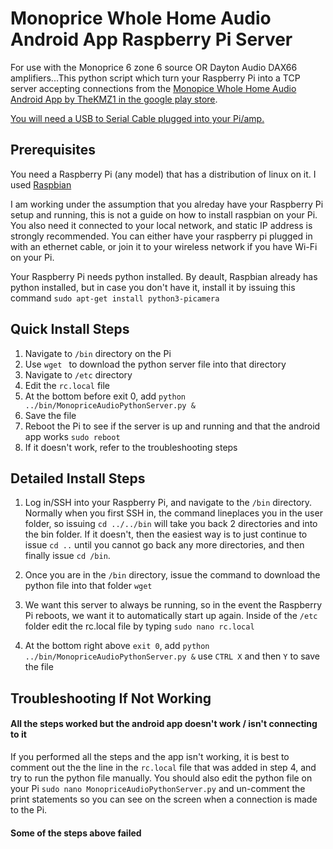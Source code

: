 # Monoprice Whole Home Audio Android App Raspberry Pi Server
For use with the Monoprice 6 zone 6 source OR Dayton Audio DAX66 amplifiers...This python script which turn your Raspberry Pi into a TCP server accepting connections from the [Monopice Whole Home Audio Android App by TheKMZ1 in the google play store](https://play.google.com/store/apps/details?id=com.monoprice.audiocontrol&hl=en_US). 

[You will need a USB to Serial Cable plugged into your Pi/amp.](https://www.amazon.com/Adapter-Prolific-Chipset-CableCreation-Converter/dp/B0758B6MK6/ref=sr_1_19?ie=UTF8&qid=1530623706&sr=8-19&keywords=usb+serial+cable) 

## Prerequisites
You need a Raspberry Pi (any model) that has a distribution of linux on it. I used [Raspbian](https://www.raspberrypi.org/downloads/raspbian/)

I am working under the assumption that you alreday have your Raspberry Pi setup and running, this is not a guide on how to install raspbian on your Pi. You also need it connected to your local network, and static IP address is strongly recommended. You can either have your raspberry pi plugged in with an ethernet cable, or join it to your wireless network if you have Wi-Fi on your Pi. 

Your Raspberry Pi needs python installed. By deault, Raspbian already has python installed, but in case you don't have it, install it by issuing this command `sudo apt-get install python3-picamera`

## Quick Install Steps
1) Navigate to `/bin` directory on the Pi
2) Use `wget ` to download the python server file into that directory
3) Navigate to `/etc` directory
4) Edit the `rc.local` file
5) At the bottom before exit 0, add `python ../bin/MonopriceAudioPythonServer.py &`
6) Save the file
7) Reboot the Pi to see if the server is up and running and that the android app works `sudo reboot`
8) If it doesn't work, refer to the troubleshooting steps

## Detailed Install Steps
1) Log in/SSH into your Raspberry Pi, and navigate to the `/bin` directory. Normally when you first SSH in, the command lineplaces you in the user folder, so issuing `cd ../../bin` will take you back 2 directories and into the bin folder. If it doesn't, then the easiest way is to just continue to issue `cd ..` until you cannot go back any more directories, and then finally issue `cd /bin`.

2) Once you are in the `/bin` directory, issue the command to download the python file into that folder `wget `

3) We want this server to always be running, so in the event the Raspberry Pi reboots, we want it to automatically start up again. Inside of the `/etc` folder edit the rc.local file by typing `sudo nano rc.local`

4) At the bottom right above `exit 0`, add `python ../bin/MonopriceAudioPythonServer.py &` use `CTRL X` and then `Y` to save the file

## Troubleshooting If Not Working

#### All the steps worked but the android app doesn't work / isn't connecting to it
If you performed all the steps and the app isn't working, it is best to comment out the the line in the `rc.local` file that was added in step 4, and try to run the python file manually. You should also edit the python file on your Pi `sudo nano MonopriceAudioPythonServer.py` and un-comment the print statements so you can see on the screen when a connection is made to the Pi.

#### Some of the steps above failed

